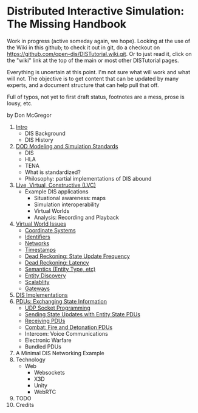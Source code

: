 # Distributed Interactive Simulation: The Missing Handbook

Work in progress (active someday again, we hope).
Looking at the use of the Wiki in this github; to check it out in git, do a checkout on https://github.com/open-dis/DISTutorial.wiki.git.
Or to just read it, click on the "wiki" link at the top of the main or most other DISTutorial pages.

Everything is uncertain at this point. I'm not sure what will work and what will not. 
The objective is to get content that can be updated by many experts, and a document structure that can help pull that off.

Full of typos, not yet to first draft status, footnotes are a mess, prose is lousy, etc. 

by Don McGregor

1. <a href="DIS_Background.md">Intro</a>
   - DIS Background
   - DIS History
2. <a href="DoDModelingAndSimulationStandards.md">DOD Modeling and Simulation Standards</a>
	- DIS
	- HLA
	- TENA
	- What is standardized?
	- Philosophy: partial implementations of DIS abound
3. <a href="LiveVirtualConstructive.md">Live, Virtual, Constructive (LVC)</a>
   - Example DIS applications
      - Situational awareness: maps
      - Simulation interoperability
      - Virtual Worlds
      - Analysis: Recording and Playback
4. <a href="VirtualWorldIssues.md">Virtual World Issues</a>
   	- <a href="CoordinateSystems.md">Coordinate Systems</a>
   	- <A href="EntityIdentifiers.md">Identifiers</a>
   	- <a href="Networks.md">Networks</a>
   	- <a href="Timestamps.md">Timestamps</a>
   	- <A href="DeadReckoningStateUpdate.md">Dead Reckoning: State Update Frequency</a>
   	- <a href="DeadReckoningLatency.md">Dead Reckoning: Latency</a>
   	- <A href="EntityType.md">Semantics (Entity Type, etc)</a>
   	- <a href="EntityDiscovery.md">Entity Discovery</a>
   	- <a href="Scalability.md">Scalablity</a>  
   	- <A href="Gateways.md">Gateways</a>
5. <a href="DISImplementations.md">DIS Implementations</a>
6. <a href="ExchangingStateInformation.md">PDUs: Exchanging State Information</a>
	- <A href="UDPSockets.md">UDP Socket Programming</a>
	- <a href="EntityStatePDUs.md">Sending State Updates with Entity State PDUs</a>
	- <a href="ReceivingPDUs.md">Receiving PDUs</a>
   - <a href="Combat.md">Combat: Fire and Detonation PDUs</a>
   - Intercom: Voice Communications
   - Electronic Warfare
   - <a ref="PDUBundling.md">Bundled PDUs</a>
7. A Minimal DIS Networking Example
8. Technology
   - Web
      - Websockets
      - X3D
      - Unity
      - WebRTC
9. TODO
10. Credits
